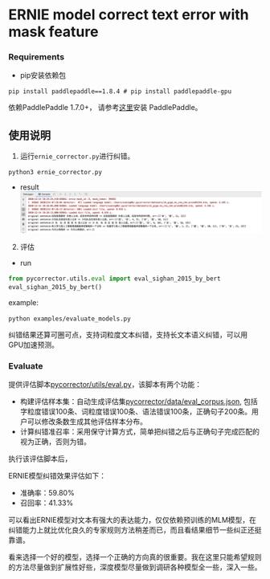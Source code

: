 # ERNIE model correct text error with mask feature


### Requirements
* pip安装依赖包
```
pip install paddlepaddle==1.8.4 # pip install paddlepaddle-gpu
```

依赖PaddlePaddle 1.7.0+， 请参考[这里](https://www.paddlepaddle.org.cn/install/quick)安装 PaddlePaddle。

## 使用说明


1. 运行`ernie_corrector.py`进行纠错。
```
python3 ernie_corrector.py
```
- result
![result](../../docs/git_image/ernie_result.png)

2. 评估

- run
```python
from pycorrector.utils.eval import eval_sighan_2015_by_bert
eval_sighan_2015_by_bert()
```
example:

 `python examples/evaluate_models.py`


纠错结果还算可圈可点，支持词粒度文本纠错，支持长文本语义纠错，可以用GPU加速预测。


### Evaluate

提供评估脚本[pycorrector/utils/eval.py](../utils/eval.py)，该脚本有两个功能：
- 构建评估样本集：自动生成评估集[pycorrector/data/eval_corpus.json](../data/eval_corpus.json), 包括字粒度错误100条、词粒度错误100条、语法错误100条，正确句子200条。用户可以修改条数生成其他评估样本分布。
- 计算纠错准召率：采用保守计算方式，简单把纠错之后与正确句子完成匹配的视为正确，否则为错。

执行该评估脚本后，

ERNIE模型纠错效果评估如下：
- 准确率：59.80%
- 召回率：41.33%



可以看出ERNIE模型对文本有强大的表达能力，仅仅依赖预训练的MLM模型，在纠错能力上就比优化良久的专家规则方法稍差而已，而且看结果细节一些纠正还挺靠谱。

看来选择一个好的模型，选择一个正确的方向真的很重要。我在这里只能希望规则的方法尽量做到扩展性好些，深度模型尽量做到调研各种模型全一些，深入一些。




